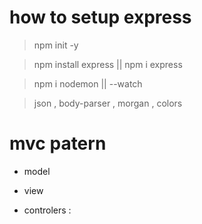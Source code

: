 # how to setup express

> npm init -y

> npm install express || npm i express

> npm i nodemon || --watch

> json , body-parser , morgan , colors

# mvc patern

- model

- view 

- controlers :





